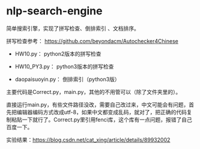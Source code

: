 # nlp-search-engine
简单搜索引擎，实现了拼写检查、倒排索引 、文档排序。

拼写检查参考：
https://github.com/beyondacm/Autochecker4Chinese

- HW10.py：	   python2版本的拼写检查

- HW10_PY3.py：	     python3版本的拼写检查

- daopaisuoyin.py：    倒排索引（python3版）

主要代码是Correct.py，main.py，其他的不用管可以（除了文件夹里的）。

直接运行main.py，有些文件路径没改，需要自己改过来，中文可能会有问题，首先把编辑器编码方式改成utf-8，如果中文都变成乱码，就对了，把正确的代码复制粘贴一下就行了。Correct.py里引用fenci库，这个库有一点问题，报错了自己百度一下。


实验结果：https://blog.csdn.net/cat_xing/article/details/89932002
